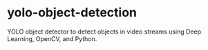 # yolo-object-detection
 YOLO object detector to detect objects in video streams using Deep Learning, OpenCV, and Python.

